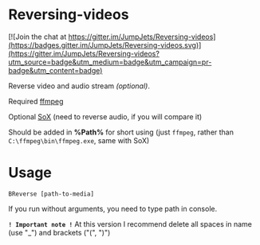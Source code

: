 # Reversing-videos
[![Join the chat at https://gitter.im/JumpJets/Reversing-videos](https://badges.gitter.im/JumpJets/Reversing-videos.svg)](https://gitter.im/JumpJets/Reversing-videos?utm_source=badge&utm_medium=badge&utm_campaign=pr-badge&utm_content=badge)

Reverse video and audio stream *(optional)*.

Required [ffmpeg](https://ffmpeg.org/download.html)

Optional [SoX](https://sourceforge.net/projects/sox/) (need to reverse audio, if you will compare it)

Should be added in **%Path%** for short using (just `ffmpeg`, rather than `C:\ffmpeg\bin\ffmpeg.exe`, same with SoX)

# Usage
```BReverse [path-to-media]```

If you run without arguments, you need to type path in console.

**`! Important note !`**
At this version I recommend delete all spaces in name (use "_") and brackets ("(", ")")
